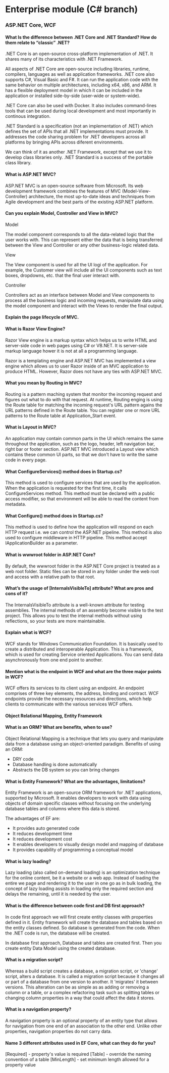 # Enterprise module (C# branch)

### ASP.NET Core, WCF

#### What Is the difference between .NET Core and .NET Standard? How do them relate to “classic” .NET?

.NET Core is an open-source cross-platform implementation of .NET. It shares many of its characteristics with .NET Framework.

All aspects of .NET Core are open-source including libraries, runtime, compilers, languages as well as application frameworks. .NET core also supports
 C#, Visual Basic and F#. It can run the application code with the same behavior on multiple architectures, including x64, x86, and ARM. It has a flexible
  deployment model in which it can be included in the application or installed side-by-side (user-wide or system-wide).

  .NET Core can also be used with Docker. It also includes command-lines tools that can be used during local development and most importantly in continous integration.

  .NET Standard is a specification (not an implementation of .NET) which defines the set of APIs that all .NET implementations must provide. It addresses the code 
  sharing problem for .NET developers across all platforms by bringing APIs across diferent environments.

  We can think of it as another .NET Framework, except that we use it to develop class libraries only. .NET Standard is a success of the portable class 
  library.


#### What is ASP.NET MVC?

ASP.NET MVC is an open-source software from Microsoft. Its web development framework combines the features of MVC (Model-View-Controller) 
architecture, the most up-to-date ideas and techniques from Agile development and the best parts of the existing ASP.NET platform.


#### Can you explain Model, Controller and View in MVC?

Model

The model component corresponds to all the data-related logic that the user works with. This can represent either the data that is being 
transferred between the View and Controller or any other business-logic related data.

View

The View component is used for all the UI logi of the application. For example, the Customer view will include all the UI components 
such as text boxes, dropdowns, etc. that the final user interact with.

Controller

Controllers act as an interface between Model and View components to process all the business logic and incoming requests, 
manipulate data using the model component and interact with the Views to render the final output.


#### Explain the page lifecycle of MVC.

#### What is Razor View Engine?

Razor View engine is a markup syntax which helps us to write HTML and server-side code in web pages using C# or VB.NET. It is server-side
 markup language hower it is not at all a programming language.

Razor is a templating engine and ASP.NET MVC has implemented a view engine which allows us to user Razor inside of an MVC application
 to produce HTML. However, Razor does not have any ties with ASP.NET MVC.


#### What you mean by Routing in MVC?

Routing is a pattern maching system that monitor the incoming request and figures out what to do with that request. At runtime, 
Routing enging is using the Route table for matching the incoming request's URL pattern agains the URL patterns defined in the 
Route table. You can register one or more URL patterns to the Route table at Application_Start event.

#### What is Layout in MVC?

An application may contain common parts in the UI which remains the same throughout the application, such as the logo, header, 
left navigation bar, right bar or footer section. ASP.NET MVC introduced a Layout view which contains these common UI parts, so 
that we don't have to write the same code in every page.


#### What ConfigureServices() method does in Startup.cs?

This method is used to configure services that are used by the application. When the application is requested for the first time, 
it calls ConfigureServices method. This method must be declared with a public access modifier, so that environment will be able to 
read the content from metadata.


#### What Configure() method does in Startup.cs?

This method is used to define how the application will respond on each HTTP request i.e. we can control the ASP.NET pipeline. This 
method is also used to configure middleware in HTTP pipeline. This method accept IApplicationBuilder as a 
parameter.

#### What is wwwroot folder in ASP.NET Core?

By default, the wwwroot folder in the ASP.NET Core project is treated as a web root folder. Static files can be stored in any folder 
under the web root and access with a relative path to that root.

#### What’s the usage of [InternalsVisibleTo] attribute? What are pros and cons of it?

The InternalsVisibleTo attribute is a well-known attribute for testing assemblies. The internal methods of an assembly become visible 
to the test project. This allows you to test the internal methods without using reflections, so your tests are more 
maintainable.


#### Explain what is WCF?

WCF stands for Windows Communication Foundation. It is basically used to create a distributed and interoperable Application. 
This is a framework, which is used for creating Service oriented Applications. You can send data asynchronously from 
one end point to another.


#### Mention what is the endpoint in WCF and what are the three major points in WCF?

WCF offers its services to its client using an endpoint. An endpoint comprises of three key elements, the address, binding and 
contract. WCF endpoints provide the necessary resources and directions, which help clients to communicate with the various 
services WCF offers.

#### Object Relational Mapping, Entity Framework

#### What is an ORM? What are benefits, when to use?

Object Relational Mapping is a technique that lets you query and manipulate data from a database using an object-oriented paradigm. 
Benefits of using an ORM:

* DRY code
* Database handling is done automatically
* Abstracts the DB system so you can bring changes


#### What is Entity Framework? What are the advantages, limitations?

Entity Framework is an open-source ORM framework for .NET applications, supported by Microsoft. It enables developers to work with 
data using objects of domain specific classes without focusing on the underlying database tables and columns where this data is stored. 

The advantages of EF are:

* It provides auto generated code
* It reduces development time
* It reduces development cost
* It enables developers to visually design model and mapping of database
* It provides capability of programming a conceptual model


#### What is lazy loading?

Lazy loading (also called on-demand loading) is an optimization technique for the online content, be it a website or a web app. 
Instead of loading the entire we page and rendering it to the user in one go as in bulk loading, the concept of lazy loading 
assists in loading only the required section and delays the remaining, until it is needed by the user.


#### What is the difference between code first and DB first approach?

In code first approach we will first create entity classes with properties defined in it. Entity framework will create the database and 
tables based on the entity classes defined. So database is generated from the code. When the .NET code is run, the database will be created.

In database first approach, Database and tables are created first. Then you create entity Data Model using the created database.


#### What is a migration script?

Whereas a build script creates a database, a migration script, or 'change' script, alters a database. It is called a migration script because 
it changes all or part of a database from one version to another. It 'migrates' it between versions. This alteration can be as simple as 
as adding or removing a column or a table, or a complex refactoring task such as splitting tables or changing column properties in a way 
that could affect the data it stores.


#### What is a navigation property?

A navigation property is an optional property of an entity type that allows for navigation from one end of an association to the 
other end. Unlike other properties, navigation properties do not carry data.


#### Name 3 different attributes used in EF Core, what can they do for you?

[Required] - property's value is required
[Table] - override the naming convention of a table
[MinLength] - set minimum length allowed for a property value